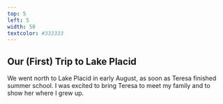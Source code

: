 ```yaml
---
top: 5
left: 5
width: 50
textcolor: #333333
---
```

## Our (First) Trip to Lake Placid

<span class="voice--tom">
We went north to Lake Placid in early August,
as soon as Teresa finished summer school.
I was excited to bring Teresa to meet my family
and to show her where I grew up.
</span>
